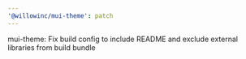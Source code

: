 ```yaml
---
'@willowinc/mui-theme': patch
---
```


mui-theme: Fix build config to include README and exclude external libraries from build bundle
